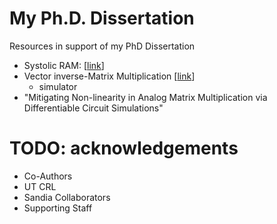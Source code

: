 # My Ph.D. Dissertation
Resources in support of my PhD Dissertation

- Systolic RAM: [[link](https://sites.utexas.edu/CRL/files/2022/06/Systolic-RAM_SSCL2021.pdf)]
- Vector inverse-Matrix Multiplication [[link](https://ieeexplore.ieee.org/document/9407108)]
  - simulator
- "Mitigating Non-linearity in Analog Matrix Multiplication via Differentiable Circuit Simulations"

# TODO: acknowledgements
- Co-Authors
- UT CRL
- Sandia Collaborators
- Supporting Staff
